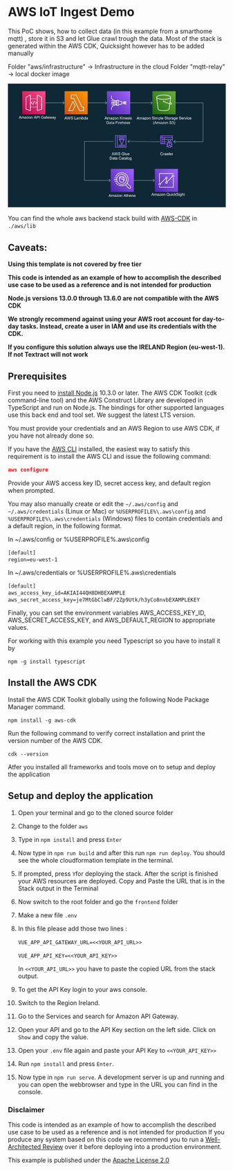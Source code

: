 # AWS IoT Ingest Demo

This PoC shows, how to collect data (in this example from a smarthome mqtt) , store it in S3 and let Glue crawl trough the data.
Most of the stack is generated within the AWS CDK, Quicksight however has to be added manually

Folder "aws/infrastructure" -> Infrastructure in the cloud
Folder "mqtt-relay" -> local docker image

![Architecture](https://github.com/Ahrimaan/aws-iot-bridge/blob/main/architecture.jpg?raw=true)

You can find the whole aws backend stack build with [AWS-CDK](https://aws.amazon.com/de/cdk/) in `./aws/lib`

## Caveats:

**Using this template is not covered by free tier**

**This code is intended as an example of how to accomplish the described use case to be used as a reference and is not intended for production**

**Node.js versions 13.0.0 through 13.6.0 are not compatible with the AWS CDK**

**We strongly recommend against using your AWS root account for day-to-day tasks. Instead, create a user in IAM and use its credentials with the CDK.**

**If you configure this solution always use the IRELAND Region (eu-west-1). If not Textract will not work**

## Prerequisites

First you need to [install Node.js](https://nodejs.org/en/download/) 10.3.0 or later. The AWS CDK Toolkit (cdk command-line tool) and the AWS Construct Library are developed in TypeScript and run on Node.js. The bindings for other supported languages use this back end and tool set. We suggest the latest LTS version.

You must provide your credentials and an AWS Region to use AWS CDK, if you have not already done so.

If you have the [AWS CLI](https://aws.amazon.com/de/cli/) installed, the easiest way to satisfy this requirement is to install the AWS CLI and issue the following command:

```json
aws configure
````

Provide your AWS access key ID, secret access key, and default region when prompted.

You may also manually create or edit the  `~/.aws/config` and  `~/.aws/credentials` (Linux or Mac) or `%USERPROFILE%\.aws\config` and `%USERPROFILE%\.aws\credentials` (Windows) files to contain credentials and a default region, in the following format.

In ~/.aws/config or %USERPROFILE%\.aws\config

    [default]
    region=eu-west-1

In ~/.aws/credentials or %USERPROFILE%\.aws\credentials

    [default]
    aws_access_key_id=AKIAI44QH8DHBEXAMPLE
    aws_secret_access_key=je7MtGbClwBF/2Zp9Utk/h3yCo8nvbEXAMPLEKEY

Finally, you can set the environment variables AWS_ACCESS_KEY_ID, AWS_SECRET_ACCESS_KEY, and AWS_DEFAULT_REGION to appropriate values.

For working with this example you need Typescript so you have to install it by

    npm -g install typescript

## Install the AWS CDK

Install the AWS CDK Toolkit globally using the following Node Package Manager command.

    npm install -g aws-cdk

Run the following command to verify correct installation and print the version number of the AWS CDK.

    cdk --version

Atfer you installed all frameworks and tools move on to setup and deploy the application

## Setup and deploy the application ##
1. Open your terminal and go to the cloned source folder
2. Change to the folder `aws`
3. Type in `npm install` and press `Enter`
4. Now type in `npm run build` and after this run `npm run deploy`. You should see the whole cloudformation template in the terminal.
5. If prompted, press `Y`for deploying the stack. After the script is finished your AWS resources are deployed.
Copy and Paste the URL that is in the Stack output in the Terminal

6. Now switch to the root folder and go the `frontend` folder

7. Make a new file `.env`

8. In this file please add those two lines : 

    `VUE_APP_API_GATEWAY_URL=<<YOUR_API_URL>>`

    `VUE_APP_API_KEY=<<YOUR_API_KEY>>`

    In `<<YOUR_API_URL>>` you have to paste the copied URL from the stack output.

9. To get the API Key login to your aws console. 
10. Switch to the Region Ireland.
11. Go to the Services and search for Amazon API Gateway.
12. Open your API and go to the API Key section on the left side. Click on `Show` and copy the value.
13. Open your `.env` file again and paste your API Key to `<<YOUR_API_KEY>>`
14. Run `npm install` and press `Enter`.
15. Now type in `npm run serve`. A development server is up and running and you can open the webbrowser and type in the URL you can find in the console.

### Disclaimer ###
This code is intended as an example of how to accomplish the described use case to be used as a reference and is not intended for production
If you produce any system based on this code we recommend you to run a [Well-Architected Review](https://aws.amazon.com/de/architecture/well-architected/) over it before deploying into a production environment. 

This example is published under the [Apache License 2.0](./LICENSE)
